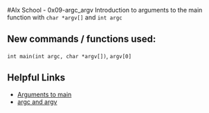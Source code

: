 #Alx School - 0x09-argc_argv
Introduction to arguments to the main function with ``char *argv[]`` and ``int argc``

## New commands / functions used:
``int main(int argc, char *argv[])``, ``argv[0]``

## Helpful Links
* [Arguments to main](http://publications.gbdirect.co.uk/c_book/chapter10/arguments_to_main.html)
* [argc and argv](http://crasseux.com/books/ctutorial/argc-and-argv.html)

